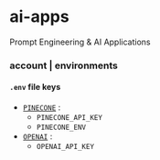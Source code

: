 # ai-apps
Prompt Engineering &amp; AI Applications

### account | environments 
#### `.env` file keys

- [`PINECONE`](https://pinecone.io) :
  - `PINECONE_API_KEY` 
  - `PINECONE_ENV`
- [`OPENAI`](https://platform.openai.com/) :
  - `OPENAI_API_KEY`
